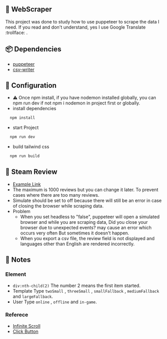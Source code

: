 ## :page_facing_up: WebScraper
This project was done to study how to use puppeteer to scrape the data I need. If you read and don't understand, yes I use Google Translate :trollface: .

## :package: Dependencies
- [puppeteer](https://pptr.dev/)
- [csv-writer](https://github.com/ryu1kn/csv-writer)

## :wrench: Configuration 
- ⚠️ Once npm install, if you have nodemon installed globally, you can npm run dev if not npm i nodemon in project first or globally.
- install dependencies 
```ruby
  npm install
```
- start Project 
```ruby
  npm run dev 
```
- build tailwind css
```ruby
  npm run build
```

## :speech_balloon: Steam Review
- [Example Link](https://steamcommunity.com/app/730/reviews/?filterLanguage=all&p=1&browsefilter=mostrecent)
- The maximum is 1000 reviews but you can change it later. To prevent cases where there are too many reviews.
- Simulate should be set to off because there will still be an error in case of closing the browser while scraping data.
- Problem
  - When you set headless to "false", puppeteer will open a simulated browser and while you are scraping data, Did you close your browser due to unexpected events? may cause an error which occurs very often But sometimes it doesn't happen.
  - When you export a csv file, the review field is not displayed and languages other than English are rendered incorrectly.

## :pencil: Notes
### Element
- `div:nth-child(2)` The number 2 means the first item started.
- Template Type `twoSmall` , `threeSmall` , `smallFallback` , `mediumFallback`  and `largeFallback`.
- User Type `online` , `offline` and `in-game`.

### Referece
- [Infinite Scroll](https://www.youtube.com/watch?v=nDBdvqRWvCw&t=287s)
- [Click Button](https://stackoverflow.com/questions/46342930/puppeteer-button-press) 
